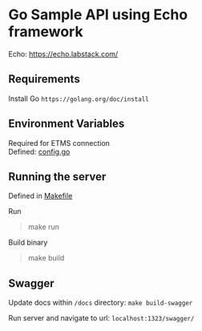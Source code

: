 # Go Sample API using Echo framework
Echo: https://echo.labstack.com/

## Requirements
Install Go `https://golang.org/doc/install`

## Environment Variables
Required for ETMS connection \
Defined: [config.go](config/config.go)

## Running the server
Defined in [Makefile](Makefile)

Run
> make run

Build binary
> make build

## Swagger
Update docs within `/docs` directory: `make build-swagger`

Run server and navigate to url: `localhost:1323/swagger/`
